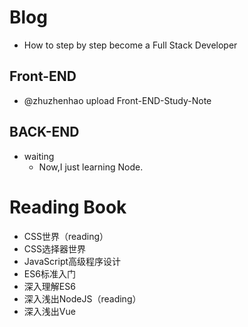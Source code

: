 # Blog
- How to step by step become a Full Stack Developer
## Front-END
- @zhuzhenhao upload Front-END-Study-Note
## BACK-END
- waiting
  - Now,I just learning Node.
# Reading Book
- CSS世界（reading）
- CSS选择器世界
- JavaScript高级程序设计
- ES6标准入门
- 深入理解ES6
- 深入浅出NodeJS（reading）
- 深入浅出Vue

